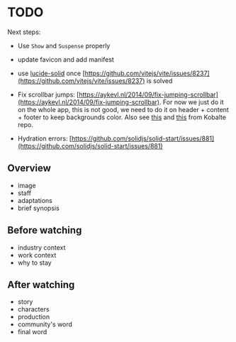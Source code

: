 # TODO

Next steps:

- Use `Show` and `Suspense` properly
- update favicon and add manifest
- use [lucide-solid](https://github.com/lucide-icons/lucide/tree/main/packages/lucide-solid) once [https://github.com/vitejs/vite/issues/8237](https://github.com/vitejs/vite/issues/8237) is solved
- Fix scrollbar jumps: [https://aykevl.nl/2014/09/fix-jumping-scrollbar](https://aykevl.nl/2014/09/fix-jumping-scrollbar). For now we just do it on the whole app, this is not good, we need to do it on header + content + footer to keep backgrounds color. Also see [this](https://github.com/kobaltedev/kobalte/issues/107) and [this](https://github.com/kobaltedev/kobalte/issues/243) from Kobalte repo.

- Hydration errors: [https://github.com/solidjs/solid-start/issues/881](https://github.com/solidjs/solid-start/issues/881)

## Overview

- image
- staff
- adaptations
- brief synopsis

## Before watching

- industry context
- work context
- why to stay

## After watching

- story
- characters
- production
- community's word
- final word
